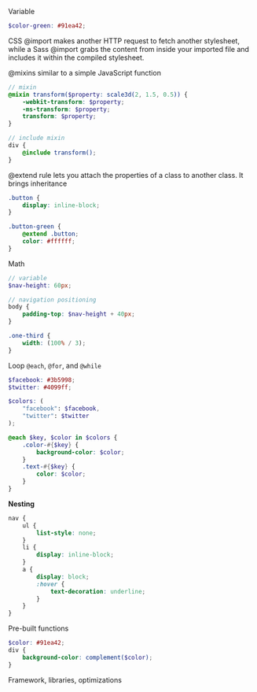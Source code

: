 Variable
```scss
$color-green: #91ea42;
```

CSS @import makes another HTTP request to fetch another stylesheet, 
while a Sass @import grabs the content from inside your imported file and includes it within the compiled stylesheet.

@mixins
similar to a simple JavaScript function
```scss
// mixin  
@mixin transform($property: scale3d(2, 1.5, 0.5)) {
	-webkit-transform: $property;
	-ms-transform: $property;
	transform: $property;
}

// include mixin
div {
	@include transform();
}
```

@extend rule lets you attach the properties of a class to another class. It brings inheritance

```scss
.button {
	display: inline-block;
}

.button-green {
	@extend .button;
	color: #ffffff;
}
```

Math
```scss
// variable
$nav-height: 60px;

// navigation positioning
body {
	padding-top: $nav-height + 40px;
}

.one-third {  
	width: (100% / 3);
}
```

Loop
 `@each`, `@for`, and `@while`
 
```scss
$facebook: #3b5998;
$twitter: #4099ff;

$colors: (
	"facebook": $facebook,
	"twitter": $twitter
);

@each $key, $color in $colors {
	.color-#{$key} {
		background-color: $color;
	}
	.text-#{$key} {
		color: $color;
	}
}
```

**Nesting**
```scss
nav {
	ul {
		list-style: none;
	}
	li {
		display: inline-block;
	}
	a {
		display: block;
		:hover {
			text-decoration: underline;
		}
	}
}
```

Pre-built functions
```scss
$color: #91ea42;
div {
	background-color: complement($color);
}
```

Framework, libraries, optimizations